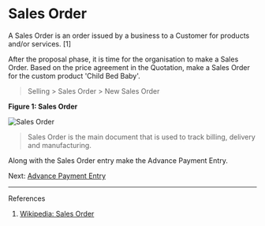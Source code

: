 # Sales Order

<p class="lead"> A Sales Order is an order issued by a business to a Customer for products and/or services. [1]</p>

After the proposal phase, it is time for the organisation to make a Sales Order. Based on the price agreement in the Quotation, make a Sales Order for the custom product 'Child Bed Baby'.

> Selling > Sales Order > New Sales Order

__Figure 1: Sales Order__

![Sales Order](/assets/frappe_io/images/erpnext/e-t-o-sales-order-childbed.png)

> Sales Order is the main document that is used to track billing, delivery and manufacturing.

Along with the Sales Order entry make the Advance Payment Entry.

Next: [Advance Payment Entry](/apps/erpnext/guide-books/engineer-to-order/advance-payment-entry)


---
References

1. [Wikipedia: Sales Order](http://en.wikipedia.org/wiki/Sales_order)
